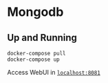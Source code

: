 # Mongodb

## Up and Running
```shell
docker-compose pull
docker-compose up
```

Access WebUI in [`localhost:8081`](http://localhost:8081)
